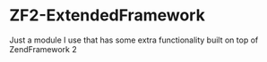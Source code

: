 ZF2-ExtendedFramework
=================

Just a module I use that has some extra functionality built on top of ZendFramework 2
